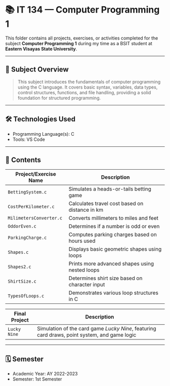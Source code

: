 # 📚 IT 134 — Computer Programming 1

This folder contains all projects, exercises, or activities completed for the subject **Computer Programming 1** during my time as a BSIT student at **Eastern Visayas State University**.

---

## 🧠 Subject Overview

> This subject introduces the fundamentals of computer programming using the C language. It covers basic syntax, variables, data types, control structures, functions, and file handling, providing a solid foundation for structured programming.

---

## 🛠️ Technologies Used

- Programming Language(s): C
- Tools: VS Code

---

## 📂 Contents

| Project/Exercise Name        | Description                                          |
|-----------------------------|------------------------------------------------------|
| `BettingSystem.c`           | Simulates a heads-or-tails betting game              |
| `CostPerKilometer.c`        | Calculates travel cost based on distance in km       |
| `MilimetersConverter.c`     | Converts millimeters to miles and feet               |
| `OddorEven.c`               | Determines if a number is odd or even                |
| `ParkingCharge.c`           | Computes parking charges based on hours used         |
| `Shapes.c`                  | Displays basic geometric shapes using loops          |
| `Shapes2.c`                 | Prints more advanced shapes using nested loops       |
| `ShirtSize.c`               | Determines shirt size based on character input       |
| `TypesOfLoops.c`            | Demonstrates various loop structures in C            |

| **Final Project**            | **Description**                                      |
|-----------------------------|------------------------------------------------------|
| `Lucky Nine`                | Simulation of the card game *Lucky Nine*, featuring card draws, point system, and game logic |

---

## 🗓️ Semester

- Academic Year: AY 2022-2023  
- Semester: 1st Semester

